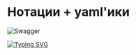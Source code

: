 # Нотации + yaml'ики
![Swagger](https://img.shields.io/badge/-Swagger-%23Clojure?style=for-the-badge&logo=swagger&logoColor=white)

[![Typing SVG](https://readme-typing-svg.herokuapp.com?color=%2336BCF7&lines=BPMN+UML+YAML)](https://git.io/typing-svg)
